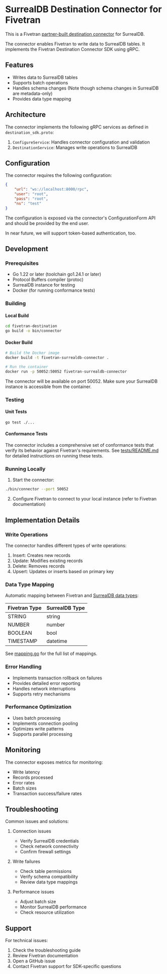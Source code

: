 # SurrealDB Destination Connector for Fivetran

This is a Fivetran [partner-built destination connector](https://fivetran.com/docs/partner-built-program#destinationconnector) for SurrealDB.

The connector enables Fivetran to write data to SurrealDB tables. It implements the Fivetran Destination Connector SDK using gRPC.

## Features

- Writes data to SurrealDB tables
- Supports batch operations
- Handles schema changes (Note though schema changes in SurrealDB are metadata-only)
- Provides data type mapping

## Architecture

The connector implements the following gRPC services as defined in `destination_sdk.proto`:

1. `ConfigureService`: Handles connector configuration and validation
2. `DestinationService`: Manages write operations to SurrealDB

## Configuration

The connector requires the following configuration:

```json
{
    "url": "ws://localhost:8000/rpc",
    "user": "root",
    "pass": "root",
    "ns": "test"
}
```

The configuration is exposed via the connector's ConfigurationForm API and should be provided by the end user.

In near future, we will support token-based authentication, too.

## Development

### Prerequisites

- Go 1.22 or later (toolchain go1.24.1 or later)
- Protocol Buffers compiler (protoc)
- SurrealDB instance for testing
- Docker (for running conformance tests)

### Building

#### Local Build
```bash
cd fivetran-destination
go build -o bin/connector
```

#### Docker Build
```bash
# Build the Docker image
docker build -t fivetran-surrealdb-connector .

# Run the container
docker run -p 50052:50052 fivetran-surrealdb-connector
```

The connector will be available on port 50052. Make sure your SurrealDB instance is accessible from the container.

### Testing

#### Unit Tests
```bash
go test ./...
```

#### Conformance Tests
The connector includes a comprehensive set of conformance tests that verify its behavior against Fivetran's requirements. See [tests/README.md](tests/README.md) for detailed instructions on running these tests.

### Running Locally

1. Start the connector:
```bash
./bin/connector --port 50052
```

2. Configure Fivetran to connect to your local instance (refer to Fivetran documentation)

## Implementation Details

### Write Operations

The connector handles different types of write operations:

1. Insert: Creates new records
2. Update: Modifies existing records
3. Delete: Removes records
4. Upsert: Updates or inserts based on primary key

### Data Type Mapping

Automatic mapping between Fivetran and [SurrealDB data types](https://surrealdb.com/docs/surrealql/datamodel#data-types):

| Fivetran Type | SurrealDB Type |
|---------------|----------------|
| STRING        | string         |
| NUMBER        | number         |
| BOOLEAN       | bool           |
| TIMESTAMP     | datetime       |

See [mapping.go](https://github.com/surrealdb/fivetran-destination/blob/main/internal/connector/mapping.go)
for the full list of mappings.

### Error Handling

- Implements transaction rollback on failures
- Provides detailed error reporting
- Handles network interruptions
- Supports retry mechanisms

### Performance Optimization

- Uses batch processing
- Implements connection pooling
- Optimizes write patterns
- Supports parallel processing

## Monitoring

The connector exposes metrics for monitoring:

- Write latency
- Records processed
- Error rates
- Batch sizes
- Transaction success/failure rates

## Troubleshooting

Common issues and solutions:

1. Connection issues
   - Verify SurrealDB credentials
   - Check network connectivity
   - Confirm firewall settings

2. Write failures
   - Check table permissions
   - Verify schema compatibility
   - Review data type mappings

3. Performance issues
   - Adjust batch size
   - Monitor SurrealDB performance
   - Check resource utilization

## Support

For technical issues:
1. Check the troubleshooting guide
2. Review Fivetran documentation
3. Open a GitHub issue
4. Contact Fivetran support for SDK-specific questions 
